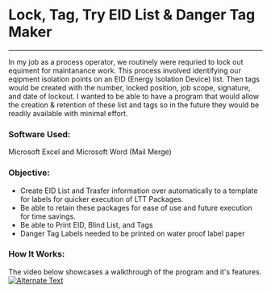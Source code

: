 # Lock, Tag, Try EID List & Danger Tag Maker
----
In my job as a process operator, we routinely were requried to lock out equiment for maintanance work. This process involved identifying our eqipment isolation points on an EID (Energy Isolation Device) list. Then tags would be created with the number, locked position, job scope, signature, and date of lockout. I wanted to be able to have a program that would allow the creation & retention of these list and tags so in the future they would be readily available with minimal effort. 

### Software Used:
Microsoft Excel and Microsoft Word (Mail Merge)

### Objective:
- Create EID List and Trasfer information over automatically to a template for labels for quicker execution of LTT Packages.
- Be able to retain these packages for ease of use and future execution for time savings. 
- Be able to Print EID, Blind List, and Tags
- Danger Tag Labels needed to be printed on water proof label paper

### How It Works: 
The video below showcases a walkthrough of the program and it's features.
[![Alternate Text]({image-url})]({video-url} "Link Title")
